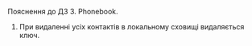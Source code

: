 Пояснення до ДЗ 3. Phonebook.

1. При видаленні усіх контактів в локальному сховищі видаляється ключ.
